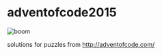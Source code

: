 # adventofcode2015

![boom](http://reactiongifs.me/wp-content/uploads/2013/12/Christmas-reindeer-transformer-santa-claus-warrior-psychedelic-reindeer.gif)

solutions for puzzles from http://adventofcode.com/
